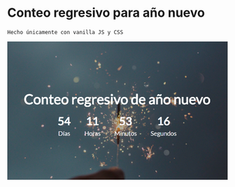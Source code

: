 # Conteo regresivo para año nuevo

```
Hecho únicamente con vanilla JS y CSS
```

![captura](https://github.com/alextello/JS-Newyear-Countdown/blob/main/img/1.png?raw=true)
